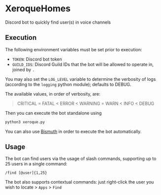 # XeroqueHomes

Discord bot to quickly find user(s) in voice channels

## Execution

The following environment variables must be set prior to execution:

 - `TOKEN`: Discord bot token
 - `GUILD_IDS`: Discord Guild IDs that the bot will be allowed to operate in, joined by `.`

 You may also set the `LOG_LEVEL` variable to determine the verbosity of logs (according to the `logging` python module); defaults to DEBUG.

 The available values, in order of verbosity, are:

 > CRITICAL = FATAL < ERROR < WARNING = WARN < INFO < DEBUG

 Then you can execute the bot standalone using

 ```sh
python3 xeroque.py
 ```

You can also use [Bismuth](https://github.com/PYROP3/Bismuth) in order to execute the bot automatically.

## Usage

The bot can find users via the usage of slash commands, supporting up to 25 users in a single command:

```
/find [@user]{1,25}
```

The bot also supports contextual commands: just right-click the user you wish to locate > `Apps` > `Find`
